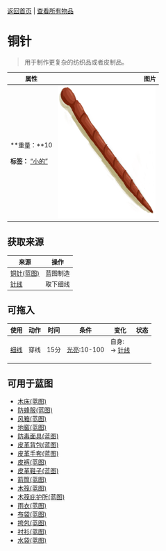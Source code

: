 [返回首页](index.md)   |  [查看所有物品](object.md)
# 铜针  
> 用于制作更复杂的纺织品或者皮制品。  
  
  属性  |   图片   
 ----  |  ----:   
 **重量：**10<br><br>**标签：**	[“小的”](tag_Tiny.md)  |  ![](Sprite/NeedleCopper.png)   
  
## 获取来源  
来源  |  操作  
----  |  ----  
[铜针(蓝图)](Bp_CopperNeedles.md)  |  蓝图制造  
[针线](CopperNeedleThreaded.md)  |  取下细线  
## 可拖入  
使用  |  动作  |  时间  |  条件  |  变化  |  状态  
----  |  ----  |  ----  |  ----  |  ----  |  ----  
[细线](CordFiber.md)  |  穿线  |  15分  |  [光亮](Light.md):10-100  |  自身:<br>→ [针线](CopperNeedleThreaded.md)<br><br>  |    
## 可用于蓝图  
- [木床(蓝图)](Bp_BedWooden.md)  
- [防蜂服(蓝图)](Bp_BeeSuit.md)  
- [风箱(蓝图)](Bp_Bellows.md)  
- [地窖(蓝图)](Bp_Cellar.md)  
- [防毒面具(蓝图)](Bp_GasMask.md)  
- [皮革背包(蓝图)](Bp_LeatherBackpack.md)  
- [皮革手套(蓝图)](Bp_LeatherGloves.md)  
- [皮裤(蓝图)](Bp_LeatherPants.md)  
- [皮革鞋子(蓝图)](Bp_LeatherShoes.md)  
- [箭筒(蓝图)](Bp_Quiver.md)  
- [木筏(蓝图)](Bp_Raft.md)  
- [木筏庇护所(蓝图)](Bp_RaftShelter.md)  
- [雨衣(蓝图)](Bp_Raincoat.md)  
- [布袋(蓝图)](Bp_Sack.md)  
- [挎包(蓝图)](Bp_Satchel.md)  
- [衬衫(蓝图)](Bp_Shirt.md)  
- [水袋(蓝图)](Bp_Waterskin.md)  
  
  
